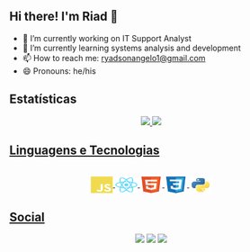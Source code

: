## Hi there! I'm Riad 👋

- 🔭 I’m currently working on IT Support Analyst
- 🌱 I’m currently learning systems analysis and development
- 📫 How to reach me: ryadsonangelo1@gmail.com
- 😄 Pronouns: he/his

## Estatísticas

<div align="center">
<a href="https://github.com/riadcodess">
<img height="160em" src="http://github-readme-stats.vercel.app/api?username=riadcodess&show_icons=true&theme=dark&title_color=7015d1&text_color=7015d1&include_all_commits=true&count_private=true"/>
<img height="160em" src="http://github-readme-stats.vercel.app/api/top-langs/?username=riadcodess&layout=compact&langs_count=16&theme=dark&title_color=7015d1&text_color=7015d1"/>
</div>

## Linguagens e Tecnologias

<div style="display: inline_block" align="center"><br>
  <img align="center" alt="Riad-Js" height="30" width="40" src="https://raw.githubusercontent.com/devicons/devicon/master/icons/javascript/javascript-plain.svg">
  <img align="center" alt="Riad-React" height="30" width="40" src="https://raw.githubusercontent.com/devicons/devicon/master/icons/react/react-original.svg">
  <img align="center" alt="Riad-HTML" height="30" width="40" src="https://raw.githubusercontent.com/devicons/devicon/master/icons/html5/html5-original.svg">
  <img align="center" alt="Riad-CSS" height="30" width="40" src="https://raw.githubusercontent.com/devicons/devicon/master/icons/css3/css3-original.svg">
  <img align="center" alt="Riad-Python" height="30" width="40" src="https://raw.githubusercontent.com/devicons/devicon/master/icons/python/python-original.svg">
</div>

## Social

<div align="center"> 
  <a href="https://instagram.com/rafaballerini" target="_blank"><img src="https://img.shields.io/badge/-Instagram-%23E4405F?style=for-the-badge&logo=instagram&logoColor=white" target="_blank"></a>
  <a href="mailto:ryadsonangelo1@gmail.com"><img src="https://img.shields.io/badge/-Gmail-%23333?style=for-the-badge&logo=gmail&logoColor=white" target="_blank"></a>
  <a href="https://www.linkedin.com/in/ryadson-angelo" target="_blank"><img src="https://img.shields.io/badge/-LinkedIn-%230077B5?style=for-the-badge&logo=linkedin&logoColor=white" target="_blank"></a> 
  
</div>
